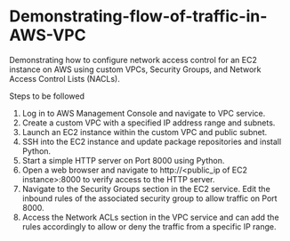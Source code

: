 # Demonstrating-flow-of-traffic-in-AWS-VPC
Demonstrating how to configure network access control for an EC2 instance on AWS using custom VPCs, Security Groups, and Network Access Control Lists (NACLs).

Steps to be followed
1. Log in to AWS Management Console and navigate to VPC service.
2. Create a custom VPC with a specified IP address range and subnets.
3. Launch an EC2 instance within the custom VPC and public subnet.
4. SSH into the EC2 instance and update package repositories and install Python.
5. Start a simple HTTP server on Port 8000 using Python.
6. Open a web browser and navigate to http://<public_ip of EC2 instance>:8000 to verify access to the HTTP server.
7. Navigate to the Security Groups section in the EC2 service. Edit the inbound rules of the associated security group to allow traffic on Port 8000.
8. Access the Network ACLs section in the VPC service and can add the rules accordingly to allow or deny the traffic from a specific IP range.
